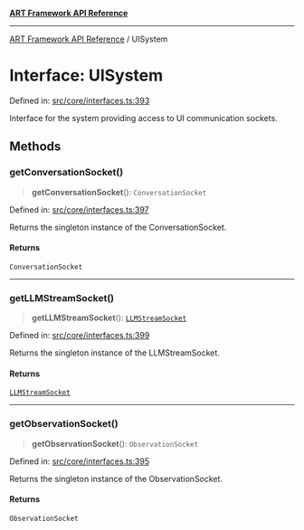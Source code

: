 [**ART Framework API Reference**](../README.md)

***

[ART Framework API Reference](../README.md) / UISystem

# Interface: UISystem

Defined in: [src/core/interfaces.ts:393](https://github.com/hashangit/ART/blob/a8524de337702d2ec210d86aff2464ac0aeed73e/src/core/interfaces.ts#L393)

Interface for the system providing access to UI communication sockets.

## Methods

### getConversationSocket()

> **getConversationSocket**(): `ConversationSocket`

Defined in: [src/core/interfaces.ts:397](https://github.com/hashangit/ART/blob/a8524de337702d2ec210d86aff2464ac0aeed73e/src/core/interfaces.ts#L397)

Returns the singleton instance of the ConversationSocket.

#### Returns

`ConversationSocket`

***

### getLLMStreamSocket()

> **getLLMStreamSocket**(): [`LLMStreamSocket`](../classes/LLMStreamSocket.md)

Defined in: [src/core/interfaces.ts:399](https://github.com/hashangit/ART/blob/a8524de337702d2ec210d86aff2464ac0aeed73e/src/core/interfaces.ts#L399)

Returns the singleton instance of the LLMStreamSocket.

#### Returns

[`LLMStreamSocket`](../classes/LLMStreamSocket.md)

***

### getObservationSocket()

> **getObservationSocket**(): `ObservationSocket`

Defined in: [src/core/interfaces.ts:395](https://github.com/hashangit/ART/blob/a8524de337702d2ec210d86aff2464ac0aeed73e/src/core/interfaces.ts#L395)

Returns the singleton instance of the ObservationSocket.

#### Returns

`ObservationSocket`
